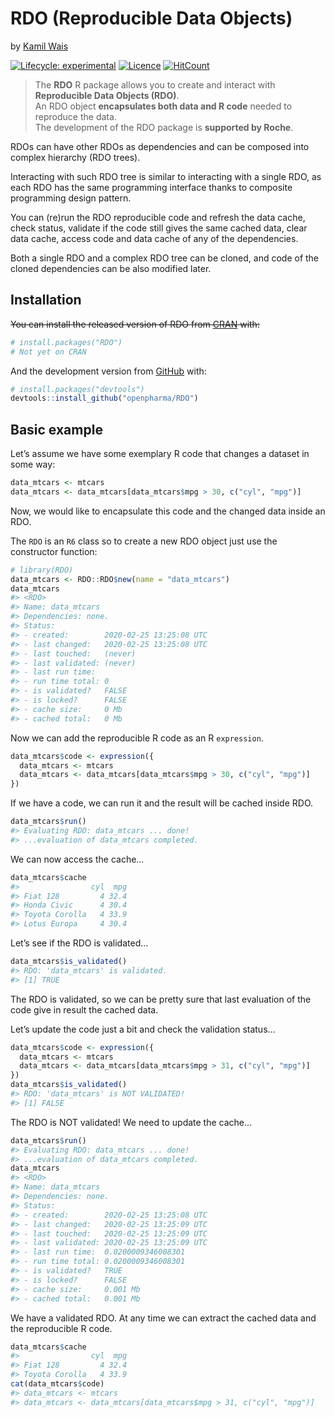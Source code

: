 
<!-- README.md is generated from README.Rmd. Please edit that file -->

# RDO (Reproducible Data Objects)

by [Kamil Wais](https://kalimu.github.io/)

<!-- badges: start -->

[![Lifecycle:
experimental](https://img.shields.io/badge/lifecycle-experimental-orange.svg)](https://www.tidyverse.org/lifecycle/#experimental)
[![Licence](https://img.shields.io/badge/licence-MIT-blue.svg)](https://www.r-project.org/Licenses/MIT)
[![HitCount](http://hits.dwyl.com/openpharma/rdo.svg)](http://hits.dwyl.com/openpharma/rdo)
<!-- badges: end -->

> The **RDO** R package allows you to create and interact with
> **Reproducible Data Objects (RDO)**.  
> An RDO object **encapsulates both data and R code** needed to
> reproduce the data.  
> The development of the RDO package is **supported by Roche**.

RDOs can have other RDOs as dependencies and can be composed into
complex hierarchy (RDO trees).

Interacting with such RDO tree is similar to interacting with a single
RDO, as each RDO has the same programming interface thanks to composite
programming design pattern.

You can (re)run the RDO reproducible code and refresh the data cache,
check status, validate if the code still gives the same cached data,
clear data cache, access code and data cache of any of the dependencies.

Both a single RDO and a complex RDO tree can be cloned, and code of the
cloned dependencies can be also modified later.

## Installation

~~You can install the released version of RDO from
[CRAN](https://CRAN.R-project.org) with:~~

``` r
# install.packages("RDO")
# Not yet on CRAN
```

And the development version from [GitHub](https://github.com/) with:

``` r
# install.packages("devtools")
devtools::install_github("openpharma/RDO")
```

## Basic example

Let’s assume we have some exemplary R code that changes a dataset in
some way:

``` r
data_mtcars <- mtcars
data_mtcars <- data_mtcars[data_mtcars$mpg > 30, c("cyl", "mpg")]
```

Now, we would like to encapsulate this code and the changed data inside
an RDO.

The `RDO` is an `R6` class so to create a new RDO object just use the
constructor function:

``` r
# library(RDO)
data_mtcars <- RDO::RDO$new(name = "data_mtcars")
data_mtcars
#> <RDO>
#> Name: data_mtcars 
#> Dependencies: none.
#> Status:
#> - created:        2020-02-25 13:25:08 UTC 
#> - last changed:   2020-02-25 13:25:08 UTC 
#> - last touched:   (never) 
#> - last validated: (never) 
#> - last run time:   
#> - run time total: 0 
#> - is validated?   FALSE 
#> - is locked?      FALSE 
#> - cache size:     0 Mb 
#> - cached total:   0 Mb
```

Now we can add the reproducible R code as an R `expression`.

``` r
data_mtcars$code <- expression({
  data_mtcars <- mtcars
  data_mtcars <- data_mtcars[data_mtcars$mpg > 30, c("cyl", "mpg")]
})
```

If we have a code, we can run it and the result will be cached inside
RDO.

``` r
data_mtcars$run()
#> Evaluating RDO: data_mtcars ... done!
#> ...evaluation of data_mtcars completed.
```

We can now access the cache…

``` r
data_mtcars$cache
#>                cyl  mpg
#> Fiat 128         4 32.4
#> Honda Civic      4 30.4
#> Toyota Corolla   4 33.9
#> Lotus Europa     4 30.4
```

Let’s see if the RDO is validated…

``` r
data_mtcars$is_validated()
#> RDO: 'data_mtcars' is validated.
#> [1] TRUE
```

The RDO is validated, so we can be pretty sure that last evaluation of
the code give in result the cached data.

Let’s update the code just a bit and check the validation status…

``` r
data_mtcars$code <- expression({
  data_mtcars <- mtcars
  data_mtcars <- data_mtcars[data_mtcars$mpg > 31, c("cyl", "mpg")]
})
data_mtcars$is_validated()
#> RDO: 'data_mtcars' is NOT VALIDATED!
#> [1] FALSE
```

The RDO is NOT validated\! We need to update the cache…

``` r
data_mtcars$run()
#> Evaluating RDO: data_mtcars ... done!
#> ...evaluation of data_mtcars completed.
data_mtcars
#> <RDO>
#> Name: data_mtcars 
#> Dependencies: none.
#> Status:
#> - created:        2020-02-25 13:25:08 UTC 
#> - last changed:   2020-02-25 13:25:09 UTC 
#> - last touched:   2020-02-25 13:25:09 UTC 
#> - last validated: 2020-02-25 13:25:09 UTC 
#> - last run time:  0.0200009346008301 
#> - run time total: 0.0200009346008301 
#> - is validated?   TRUE 
#> - is locked?      FALSE 
#> - cache size:     0.001 Mb 
#> - cached total:   0.001 Mb
```

We have a validated RDO. At any time we can extract the cached data and
the reproducible R code.

``` r
data_mtcars$cache
#>                cyl  mpg
#> Fiat 128         4 32.4
#> Toyota Corolla   4 33.9
cat(data_mtcars$code)
#> data_mtcars <- mtcars
#> data_mtcars <- data_mtcars[data_mtcars$mpg > 31, c("cyl", "mpg")]
```
